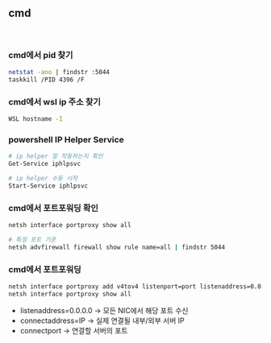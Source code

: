 ## cmd

<br>

### cmd에서 pid 찾기
```bash
netstat -ano | findstr :5044
taskkill /PID 4396 /F
```

### cmd에서 wsl ip 주소 찾기
```bash
WSL hostname -I
```

### powershell IP Helper Service
```bash
# ip helper 잘 작동하는지 확인
Get-Service iphlpsvc

# ip helper 수동 시작
Start-Service iphlpsvc
```

### cmd에서 포트포워딩 확인
```bash
netsh interface portproxy show all

# 특정 포트 기준
netsh advfirewall firewall show rule name=all | findstr 5044  
```

### cmd에서 포트포워딩
```bash
netsh interface portproxy add v4tov4 listenport=port listenaddress=0.0.0.0 connectport=port connectaddress=ip
netsh interface portproxy show all  
```
- listenaddress=0.0.0.0 → 모든 NIC에서 해당 포트 수신
- connectaddress=IP → 실제 연결될 내부/외부 서버 IP
- connectport → 연결할 서버의 포트

